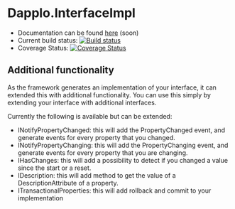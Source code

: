 # Dapplo.InterfaceImpl

- Documentation can be found [here](http://www.dapplo.net/blocks/Dapplo.InterfaceImpl) (soon)
- Current build status: [![Build status](https://ci.appveyor.com/api/projects/status/rskeg5hqeu9k2crs?svg=true)](https://ci.appveyor.com/project/dapplo/dapplo-interfaceimpl)
- Coverage Status: [![Coverage Status](https://coveralls.io/repos/github/dapplo/Dapplo.InterfaceImpl/badge.svg?branch=master)](https://coveralls.io/github/dapplo/Dapplo.InterfaceImpl?branch=master)

## Additional functionality

As the framework generates an implementation of your interface, it can extended this with additional functionality.
You can use this simply by extending your interface with additional interfaces.

Currently the following is available but can be extended:
* INotifyPropertyChanged: this will add the PropertyChanged event, and generate events for every property that you changed.
* INotifyPropertyChanging: this will add the PropertyChanging event, and generate events for every property that you are changing.
* IHasChanges: this will add a possibility to detect if you changed a value since the start or a reset.
* IDescription: this will add method to get the value of a DescriptionAttribute of a property.
* ITransactionalProperties: this will add rollback and commit to your implementation
